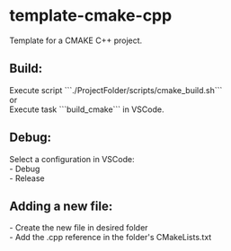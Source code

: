 <h1>template-cmake-cpp</h1>
Template for a CMAKE C++ project.
<h2>Build:</h2>
Execute script ```./ProjectFolder/scripts/cmake_build.sh```<br>
or<br>
Execute task ```build_cmake``` in VSCode.
<h2>Debug:</h2>
Select a configuration in VSCode:<br>
- Debug<br>
- Release
<h2>Adding a new file:</h2>
- Create the new file in desired folder<br>
- Add the .cpp reference in the folder's CMakeLists.txt
